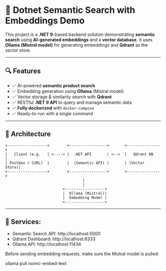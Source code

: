 # 🧠 Dotnet Semantic Search with Embeddings Demo

This project is a **.NET 9**-based backend solution demonstrating **semantic search** using **AI-generated embeddings** and a **vector database**. It uses **Ollama (Mistral model)** for generating embeddings and **Qdrant** as the vector store.

---

## 🔍 Features

- ✅ AI-powered **semantic product search**
- ✅ Embedding generation using **Ollama** (Mistral model)
- ✅ Vector storage & similarity search with **Qdrant**
- ✅ RESTful **.NET 9 API** to query and manage semantic data
- ✅ **Fully dockerized** with `docker-compose`
- ✅ Ready-to-run with a single command

---

## 🧱 Architecture

```plaintext
+------------------+        +-----------------+       +---------------+
|   Client (e.g.   | <----> |  .NET API       | <-->  |   Qdrant DB   |
| Postman / CURL)  |        |  (Semantic API) |       | (Vector Store)|
+------------------+        +-----------------+       +---------------+
                                   |
                                   |
                          +------------------+
                          |  Ollama (Mistral)|
                          |  Embedding Model |
                          +------------------+

```

---

## 🔗 Services:

- Semantic Search API: http://localhost:5000
- Qdrant Dashboard: http://localhost:6333
- Ollama API: http://localhost:11434

Before sending embedding requests, make sure the Mistral model is pulled:

ollama pull nomic-embed-text
